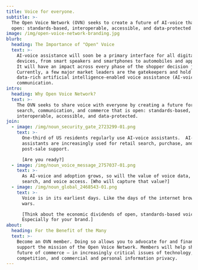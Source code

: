 ```yaml
---
title: Voice for everyone.
subtitle: >-
  The Open Voice Network (OVN) seeks to create a future of AI-voice that is
  open: standards-based, interoperable, accessible, and data-protected. 
image: /img/open-voice-network-branding.jpg
blurb:
  heading: The Importance of "Open" Voice
  text: >-
    AI-voice assistance will soon be a primary interface for all digital
    devices, from smart speakers and smartphones to automobiles and appliances.
    It will have an impact across every phase of the shopper decision journey.
    Currently, a few major market leaders are the gatekeepers and hold access to
    data-rich artificial intelligence-enabled voice assistance (AI-voice)
    communication.
intro:
  heading: Why Open Voice Network?
  text: >-
    The OVN seeks to share voice with everyone by creating a future for AI-voice
    search, communication, and commerce that is open: standards-based,
    interoperable, accessible, and data-protected.
join:
  - image: /img/noun_security_gate_2723299-01.png
    text: >-
      One-third of US residents regularly use AI-voice assistants.  AI-voice
      assistants are increasingly used for retail search, purchase, and
      post-sale support. 

      [Are you ready?]
  - image: /img/noun_voice_message_2757037-01.png
    text: >-
      As AI-voice and adoption grows, so will the value of voice data, voice
      search, and voice access. [Who will capture that value?]
  - image: /img/noun_global_2468543-01.png
    text: >-
      Voice is in its earliest days. Like the days of the internet browser
      wars. 

      [Think about the economic dividends of open, standards-based voice.
      Especially for your brand.]
about:
  heading: For the Benefit of the Many
  text: >-
    Become an OVN member. Doing so allows you to advocate for and financially
    support the mission of the Open Voice Network. Members will help shape the
    future of commerce – in increasingly critical issues of technology,
    competition, and commercial and personal information privacy.
---
```


